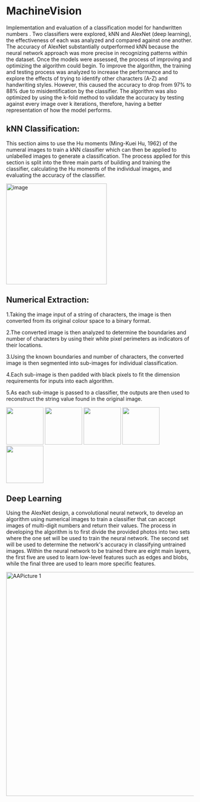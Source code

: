 # MachineVision

Implementation and evaluation of a classification model for handwritten numbers . Two classifiers were explored, kNN and AlexNet (deep learning), the effectiveness of each was analyzed and compared against one another. The accuracy of AlexNet substantially outperformed kNN because the neural network approach was more precise in recognizing patterns within the dataset. Once the models were assessed, the process of improving and optimizing the algorithm could begin. To improve the algorithm, the training and testing process was analyzed to increase the performance and to explore the effects of trying to identify other characters (A-Z) and handwriting styles. However, this caused the accuracy to drop from 97% to 88% due to misidentification by the classifier. The algorithm was also optimized by using the k-fold method to validate the accuracy by testing against every image over k iterations, therefore, having a better representation of how the model performs. 
## **kNN Classification:**


This section aims to use the Hu moments (Ming-Kuei Hu, 1962) of the numeral images to train a kNN classifier which can then be applied to unlabelled images to generate a classification. The process applied for this section is split into the three main parts of building and training the classifier, calculating the Hu moments of the individual images, and evaluating the accuracy of the classifier.

<img width="270" alt="image" src="https://user-images.githubusercontent.com/90009399/200141442-75768246-dac4-4002-b39d-e550ecfc68c8.png">

## Numerical Extraction:

1.Taking the image input of a string of characters, the image is then converted from its original colour space to a binary format.

2.The converted image is then analyzed to determine the boundaries and number of characters by using their white pixel perimeters as indicators of their locations.

3.Using the known boundaries and number of characters, the converted image is then segmented into sub-images for individual classification.

4.Each sub-image is then padded with black pixels to fit the dimension requirements for inputs into each algorithm.

5.As each sub-image is passed to a classifier, the outputs are then used to reconstruct the string value found in the original image.


<img src="https://user-images.githubusercontent.com/90009399/200142101-febff13d-1d89-4366-8cac-09d326e0960f.png" width="100" height="100" /> <img src="https://user-images.githubusercontent.com/90009399/200142104-84d9b87f-01e7-4814-b0ff-6fe59d8c4a69.png" width="100" height="100" /> <img src="https://user-images.githubusercontent.com/90009399/200142105-150b7336-a5d9-4780-ad2d-aec4c97d71bb.png" width="100" height="100" /> <img src="https://user-images.githubusercontent.com/90009399/200142106-f8b320e4-1aad-4a8e-be03-2e549d73b0b3.png" width="100" height="100" /> <img src="https://user-images.githubusercontent.com/90009399/200142107-1607c290-a247-4df0-b026-87a29d538d6d.png" width="100" height="100" />







## Deep Learning

Using the AlexNet design, a convolutional neural network, to develop an algorithm using numerical images to train a classifier that can accept images of multi-digit numbers and return their values. The process in developing the algorithm is to first divide the provided photos into two sets where the one set will be used to train the neural network. The second set will be used to determine the network's accuracy in classifying untrained images. Within the neural network to be trained there are eight main layers, the first five are used to learn low-level features such as edges and blobs, while the final three are used to learn more specific features.

<img width="600" alt="AAPicture 1" src="https://user-images.githubusercontent.com/90009399/200141945-57c8fa67-b18d-475a-a13d-8f4343cb9d23.png">
















